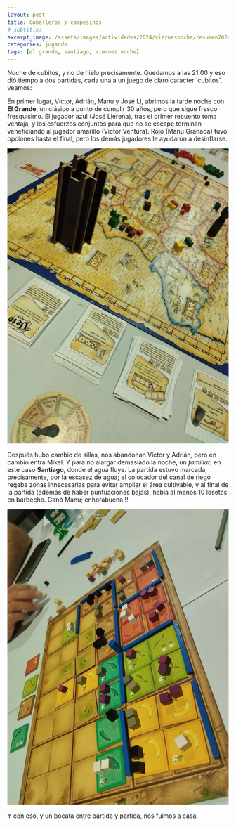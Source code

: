 ```yaml
---
layout: post
title: Caballeros y campesinos
# subtitle: 
excerpt_image: /assets/images/actividades/2024/viernesnoche/resumen20240712.png
categories: jugando
tags: [el grande, santiago, viernes noche]
---
```

Noche de cubitos, y no de hielo precisamente. Quedamos a las 21:00 y eso dió tiempo a dos partidas, cada una a un juego de claro caracter 'cubitos', veamos:

En primer lugar, Víctor, Adrián, Manu y José Ll, abrimos la tarde noche con <b>El Grande</b>, un clásico a punto de cumplir 30 años, pero que sigue fresco fresquísimo. El jugador azul (José Llerena), tras el primer recuento toma ventaja, y los esfuerzos conjuntos para que no se escape terminan veneficiando al jugador amarillo (Víctor Ventura). Rojo (Manu Granada) tuvo opciones hasta el final, pero los demás jugadores le ayudaron a desinflarse.

![banner](/assets/images/todas/partida_elgrande.jpg)

Después hubo cambio de sillas, nos abandonan Víctor y Adrián, pero en cambio entra Mikel. Y para no alargar demasiado la noche, un <i>familiar</i>, en este caso <b>Santiago</b>, donde el agua fluye. La partida estuvo marcada, precisamente, por la escasez de agua; el colocador del canal de riego regaba zonas innecesarias para evitar ampliar el área cultivable, y al final de la partida (además de haber puntuaciones bajas), había al menos 10 losetas en barbecho. Ganó Manu; enhorabuena !!

![banner](/assets/images/todas/partida_santiago.jpg)

Y con eso, y un bocata entre partida y partida, nos fuimos a casa.
